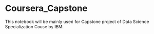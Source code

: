 # Coursera_Capstone
This notebook will be mainly used for Capstone project of Data Science Specialization Couse by IBM.
